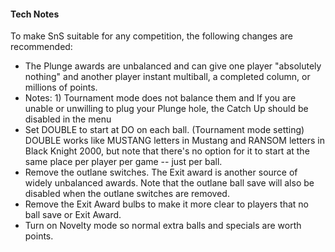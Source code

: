 #### Tech Notes
To make SnS suitable for any competition, the following changes are recommended:
-   The Plunge awards are unbalanced and can give one player "absolutely nothing" and another player instant multiball, a completed column, or millions of points.
-   Notes: 1) Tournament mode does not balance them and If you are unable or unwilling to plug your Plunge hole, the Catch Up should be disabled in the menu
-   Set DOUBLE to start at DO on each ball. (Tournament mode setting) DOUBLE works like MUSTANG letters in Mustang and RANSOM letters in Black Knight 2000, but note that there's no option for it to start at the same place per player per game -- just per ball.
-   Remove the outlane switches. The Exit award is another source of widely unbalanced awards. Note that the outlane ball save will also be disabled when the outlane switches are removed.
-   Remove the Exit Award bulbs to make it more clear to players that no ball save or Exit Award.
-   Turn on Novelty mode so normal extra balls and specials are worth points.
